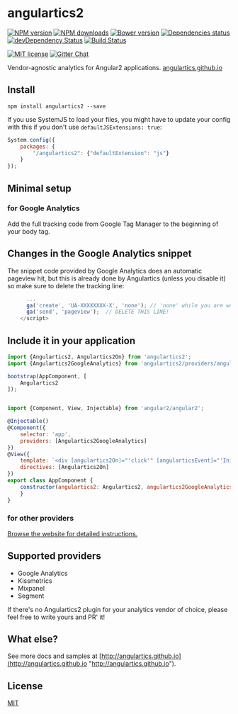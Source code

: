 # angulartics2

[![NPM version][npm-image]][npm-url] [![NPM downloads][npm-downloads-image]][npm-downloads-url]
[![Bower version][bower-image]][bower-url] [![Dependencies status][dep-status-image]][dep-status-url]
[![devDependency Status](https://david-dm.org/angulartics/angulartics2/dev-status.svg)](https://david-dm.org/angulartics/angulartics2#info=devDependencies)
[![Build Status](https://img.shields.io/travis/angulartics/angulartics2/master.svg?style=flat)](https://travis-ci.org/angulartics/angulartics2)

[![MIT license][license-image]][license-url]
[![Gitter Chat](https://img.shields.io/gitter/room/nwjs/nw.js.svg)](https://gitter.im/angulartics2)

Vendor-agnostic analytics for Angular2 applications. [angulartics.github.io](http://angulartics.github.io "Go to the website")

## Install

```shell
npm install angulartics2 --save
```

If you use SystemJS to load your files, you might have to update your config with this if you don't use `defaultJSExtensions: true`:
```js
System.config({
    packages: {
        "/angulartics2": {"defaultExtension": "js"}
    }
});
```

## Minimal setup

### for Google Analytics

Add the full tracking code from Google Tag Manager to the beginning of your body tag.

## Changes in the Google Analytics snippet

The snippet code provided by Google Analytics does an automatic pageview hit, but this is already done by Angulartics (unless you disable it) so make sure to delete the tracking line:

```js
      ...
      ga('create', 'UA-XXXXXXXX-X', 'none'); // 'none' while you are working on localhost
      ga('send', 'pageview');  // DELETE THIS LINE!
    </script>
```

## Include it in your application

```js
import {Angulartics2, Angulartics2On} from 'angulartics2';
import {Angulartics2GoogleAnalytics} from 'angulartics2/providers/angulartics2-google-analytics';

bootstrap(AppComponent, [
    Angulartics2
]);


import {Component, View, Injectable} from 'angular2/angular2';

@Injectable()
@Component({
    selector: 'app',
    providers: [Angulartics2GoogleAnalytics]
})
@View({
    template: `<div [angulartics2On]="'click'" [angularticsEvent]="'InitiateSearch'" [angularticsCategory]="'Search'"></div>`,
    directives: [Angulartics2On]
})
export class AppComponent {
    constructor(angulartics2: Angulartics2, angulartics2GoogleAnalytics: Angulartics2GoogleAnalytics) {
    }
}
```

### for other providers

[Browse the website for detailed instructions.](http://angulartics.github.io)

## Supported providers

* Google Analytics
* Kissmetrics
* Mixpanel
* Segment

If there's no Angulartics2 plugin for your analytics vendor of choice, please feel free to write yours and PR' it!

## What else?

See more docs and samples at [http://angulartics.github.io](http://angulartics.github.io "http://angulartics.github.io").

## License

[MIT](LICENSE)

[npm-image]: https://img.shields.io/npm/v/angulartics2.svg
[npm-url]: https://npmjs.org/package/angulartics2
[npm-downloads-image]: https://img.shields.io/npm/dm/angulartics2.svg
[npm-downloads-url]: https://npmjs.org/package/angulartics2
[bower-image]: https://img.shields.io/bower/v/angulartics2.svg
[bower-url]: http://bower.io/search/?q=angulartics2
[dep-status-image]: https://img.shields.io/david/angulartics/angulartics2.svg
[dep-status-url]: https://david-dm.org/angulartics/angulartics2
[license-image]: http://img.shields.io/badge/license-MIT-blue.svg
[license-url]: LICENSE
[slack-image]: https://angulartics2.herokuapp.com/badge.svg
[slack-url]: https://angulartics2.herokuapp.com